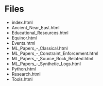 # Files

- index.html
- Ancient_Near_East.html
- Educational_Resources.html
- Equinor.html
- Events.html
- ML_Papers_-_Classical.html
- ML_Papers_-_Constraint_Enforcement.html
- ML_Papers_-_Source_Rock_Related.html
- ML_Papers_-_Synthetic_Logs.html
- Python.html
- Research.html
- Tools.html

